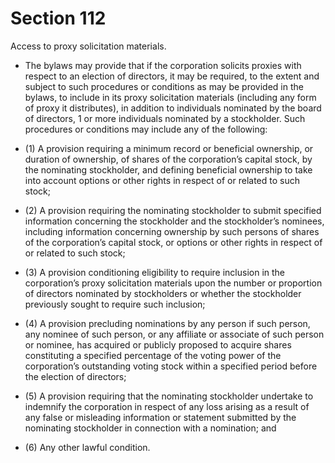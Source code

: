 # Section 112

Access to proxy solicitation materials.

- The bylaws may provide that if the corporation solicits proxies with respect to an election of directors, it may be required, to the extent and subject to such procedures or conditions as may be provided in the bylaws, to include in its proxy solicitation materials (including any form of proxy it distributes), in addition to individuals nominated by the board of directors, 1 or more individuals nominated by a stockholder. Such procedures or conditions may include any of the following:

- (1) A provision requiring a minimum record or beneficial ownership, or duration of ownership, of shares of the corporation’s capital stock, by the nominating stockholder, and defining beneficial ownership to take into account options or other rights in respect of or related to such stock;

- (2) A provision requiring the nominating stockholder to submit specified information concerning the stockholder and the stockholder’s nominees, including information concerning ownership by such persons of shares of the corporation’s capital stock, or options or other rights in respect of or related to such stock;

- (3) A provision conditioning eligibility to require inclusion in the corporation’s proxy solicitation materials upon the number or proportion of directors nominated by stockholders or whether the stockholder previously sought to require such inclusion;

- (4) A provision precluding nominations by any person if such person, any nominee of such person, or any affiliate or associate of such person or nominee, has acquired or publicly proposed to acquire shares constituting a specified percentage of the voting power of the corporation’s outstanding voting stock within a specified period before the election of directors;

- (5) A provision requiring that the nominating stockholder undertake to indemnify the corporation in respect of any loss arising as a result of any false or misleading information or statement submitted by the nominating stockholder in connection with a nomination; and

- (6) Any other lawful condition.